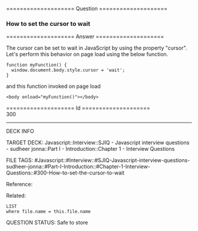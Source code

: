 ==================== Question ====================  

### How to set the cursor to wait  

==================== Answer ====================  

The cursor can be set to wait in JavaScript by using the property "cursor". Let's perform this behavior on page load using the below function.

<!-- codeblock-start -->
<pre><code class="hljs language-javascript"><span class="hljs-keyword">function</span> <span class="hljs-title function_">myFunction</span>(<span class="hljs-params"></span>) {
  <span class="hljs-variable language_">window</span>.<span class="hljs-property">document</span>.<span class="hljs-property">body</span>.<span class="hljs-property">style</span>.<span class="hljs-property">cursor</span> = <span class="hljs-string">'wait'</span>;
}
</code></pre>
<!-- codeblock-end -->

and this function invoked on page load

<!-- codeblock-start -->
<pre><code class="hljs language-html"><span class="hljs-tag">&#x3C;<span class="hljs-name">body</span> <span class="hljs-attr">onload</span>=<span class="hljs-string">"myFunction()"</span>></span><span class="hljs-tag">&#x3C;/<span class="hljs-name">body</span>></span>
</code></pre>
<!-- codeblock-end -->

==================== Id ====================  
300

---

DECK INFO

TARGET DECK: Javascript::Interview::SJIQ - Javascript interview questions - sudheer jonna::Part I - Introduction::Chapter 1 - Interview Questions

FILE TAGS: #Javascript::#Interview::#SJIQ-Javascript-interview-questions-sudheer-jonna::#Part-I-Introduction::#Chapter-1-Interview-Questions::#300-How-to-set-the-cursor-to-wait

Reference:

Related:

```dataview
LIST
where file.name = this.file.name
```

QUESTION STATUS: Safe to store
